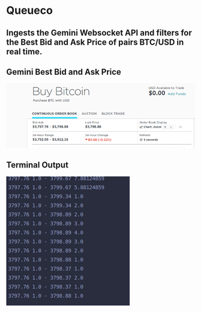 # Queueco

## Ingests the Gemini Websocket API and filters for the Best Bid and Ask Price of pairs BTC/USD in real time.

## Gemini Best Bid and Ask Price

![Alt text](geminiOutput.png)


## Terminal Output
![Alt text](terminal.png)
